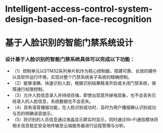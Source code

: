 # Intelligent-access-control-system-design-based-on-face-recognition
# 基于人脸识别的智能门禁系统设计
### 设计基于人脸识别的智能门禁系统具体可以完成以下功能：   
- （1）控制单元以STM32系列单片机作为核心控制器，搭建可靠、长效的硬件以及软件运行环境，实现对整个门禁系统各子系统的精确控制。   
- （2）能够准确、快速识别人脸，根据识别结果精准开启或关闭门禁系统，保障通行权限控制。   
- （3）允许人脸信息录入并持续存储，即使出现意外掉电现象，也不会丢失已经录入的人脸信息，系统数据也不会丢失。   
- （4）具有语音播报功能，在人脸识别成功时，及时为用户播报确认识别成功与否的明确语音提示。   
- （5）将识别的人员信息通过液晶显示屏实时显示，同时通过Wi-Fi通信模块将相关信息稳定安全地传输至云端服务器进行远程管理与分析。
